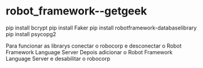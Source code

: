 # robot_framework--getgeek

pip install bcrypt
pip install Faker
pip install robotframework-databaselibrary
pip install psycopg2


Para funcionar as librarys conectar o robocorp e desconectar o Robot Framework Language Server
Depois adicionar o Robot Framework Language Server e desabilitar o robocorp